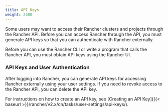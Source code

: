 ```yaml
---
title: API Keys
weight: 2400
---
```


Some users may want to access their Rancher clusters and projects through the Rancher API. Before you can access Rancher through the API, you must generate API keys so that you can authenticate with Rancher externally.

Before you can use the Rancher CLI or write a program that calls the Rancher API, you must obtain API keys using the Rancher UI.

### API Keys and User Authentication

After logging into Rancher, you can generate API keys for accessing Rancher externally using your user settings. If you need to revoke access to the Rancher API, you can delete the API key.

For instructions on how to create an API key, see [Creating an API Key]({{< baseurl >}}/rancher/v2.x/cn/tasks/user-settings/api-keys/).
